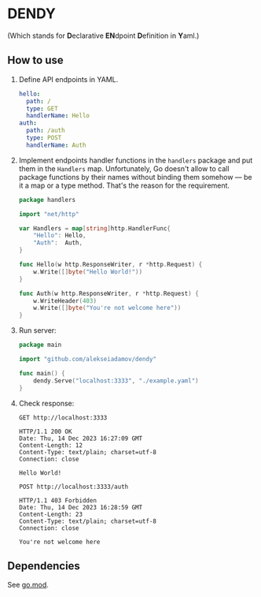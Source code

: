 # DENDY

(Which stands for **D**eclarative **EN**dpoint **D**efinition in **Y**aml.)

## How to use

1. Define API endpoints in YAML.

    ```yaml
    hello:
      path: /
      type: GET
      handlerName: Hello
    auth:
      path: /auth
      type: POST
      handlerName: Auth
    ```

2. Implement endpoints handler functions in the `handlers` package and put them in the `Handlers` map.
   Unfortunately, Go doesn't allow to call package functions by their names without binding them somehow &mdash; be it a map or a type method. That's the reason for the requirement.

    ```go
    package handlers

    import "net/http"

    var Handlers = map[string]http.HandlerFunc{
        "Hello": Hello,
        "Auth":  Auth,
    }

    func Hello(w http.ResponseWriter, r *http.Request) {
        w.Write([]byte("Hello World!"))
    }

    func Auth(w http.ResponseWriter, r *http.Request) {
        w.WriteHeader(403)
        w.Write([]byte("You're not welcome here"))
    }
    ```

3. Run server:

    ```go
    package main

    import "github.com/alekseiadamov/dendy"

    func main() {
        dendy.Serve("localhost:3333", "./example.yaml")
    }
    ```

4. Check response:

    ```http
    GET http://localhost:3333

    HTTP/1.1 200 OK
    Date: Thu, 14 Dec 2023 16:27:09 GMT
    Content-Length: 12
    Content-Type: text/plain; charset=utf-8
    Connection: close

    Hello World!
    ```

    ```http
    POST http://localhost:3333/auth

    HTTP/1.1 403 Forbidden
    Date: Thu, 14 Dec 2023 16:28:59 GMT
    Content-Length: 23
    Content-Type: text/plain; charset=utf-8
    Connection: close

    You're not welcome here
    ```

## Dependencies

See [go.mod](./go.mod).
